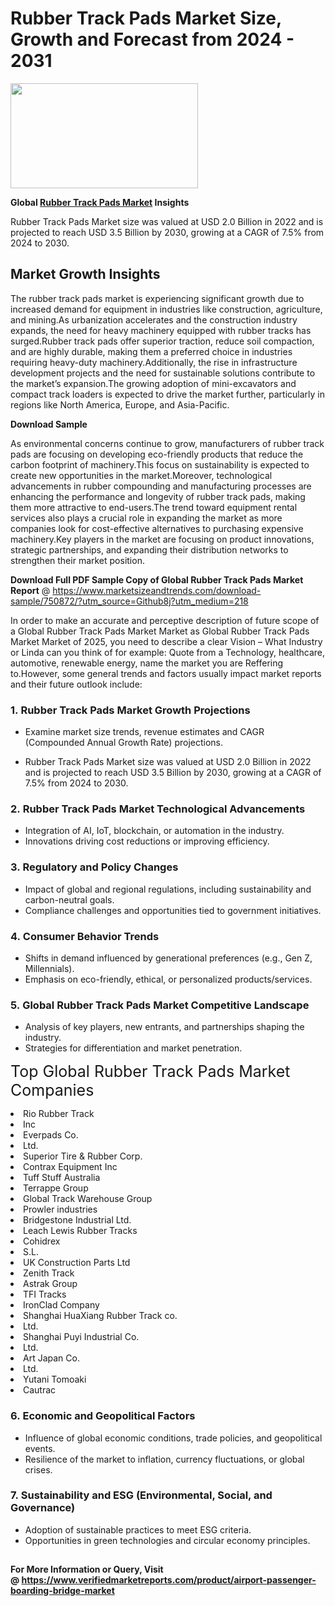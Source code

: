 <H1>Rubber Track Pads Market Size, Growth and Forecast from 2024 - 2031</H1><img class="aligncenter size-medium wp-image-584254" src="https://thirdeyenews.in/wp-content/uploads/2024/09/Global-Market-Research-300x168.jpeg" alt="" width="300" height="168" /><p><strong>Global&nbsp;<a href="https://www.marketsizeandtrends.com/download-sample/750872/?utm_source=Github8j?utm_medium=218">Rubber Track Pads Market</a> Insights</strong></p><p>Rubber Track Pads Market size was valued at USD 2.0 Billion in 2022 and is projected to reach USD 3.5 Billion by 2030, growing at a CAGR of 7.5% from 2024 to 2030.</p><p><h2>Market Growth Insights</h2> <p>The rubber track pads market is experiencing significant growth due to increased demand for equipment in industries like construction, agriculture, and mining.As urbanization accelerates and the construction industry expands, the need for heavy machinery equipped with rubber tracks has surged.Rubber track pads offer superior traction, reduce soil compaction, and are highly durable, making them a preferred choice in industries requiring heavy-duty machinery.Additionally, the rise in infrastructure development projects and the need for sustainable solutions contribute to the market’s expansion.The growing adoption of mini-excavators and compact track loaders is expected to drive the market further, particularly in regions like North America, Europe, and Asia-Pacific.</p> <p><strong>Download Sample</strong></p> <p>As environmental concerns continue to grow, manufacturers of rubber track pads are focusing on developing eco-friendly products that reduce the carbon footprint of machinery.This focus on sustainability is expected to create new opportunities in the market.Moreover, technological advancements in rubber compounding and manufacturing processes are enhancing the performance and longevity of rubber track pads, making them more attractive to end-users.The trend toward equipment rental services also plays a crucial role in expanding the market as more companies look for cost-effective alternatives to purchasing expensive machinery.Key players in the market are focusing on product innovations, strategic partnerships, and expanding their distribution networks to strengthen their market position.</p> <p><span class=""><strong>Download Full PDF Sample Copy of Global Rubber Track Pads Market Report</strong> @ <a href="https://www.marketsizeandtrends.com/download-sample/750872/?utm_source=Github8j?utm_medium=218" target="_blank">https://www.marketsizeandtrends.com/download-sample/750872/?utm_source=Github8j?utm_medium=218</a></span></p><p>In order to make an accurate and perceptive description of future scope of a Global&nbsp;Rubber Track Pads Market Market as Global&nbsp;Rubber Track Pads Market Market of 2025, you need to describe a clear Vision &ndash; What Industry or Linda can you think of for example: Quote from a Technology, healthcare, automotive, renewable energy, name the market you are Reffering to.However, some general trends and factors usually impact market reports and their future outlook include:</p><h3>1.&nbsp;<strong>Rubber Track Pads Market Growth Projections</strong></h3><ul><li>Examine market size trends, revenue estimates and CAGR (Compounded Annual Growth Rate) projections.</li><li><p>Rubber Track Pads Market size was valued at USD 2.0 Billion in 2022 and is projected to reach USD 3.5 Billion by 2030, growing at a CAGR of 7.5% from 2024 to 2030.</p></li></ul><h3>2.&nbsp;<strong>Rubber Track Pads Market Technological Advancements</strong></h3><ul><li>Integration of AI, IoT, blockchain, or automation in the industry.</li><li>Innovations driving cost reductions or improving efficiency.</li></ul><h3>3.&nbsp;<strong>Regulatory and Policy Changes</strong></h3><ul><li>Impact of global and regional regulations, including sustainability and carbon-neutral goals.</li><li>Compliance challenges and opportunities tied to government initiatives.</li></ul><h3>4.&nbsp;<strong>Consumer Behavior Trends</strong></h3><ul><li>Shifts in demand influenced by generational preferences (e.g., Gen Z, Millennials).</li><li>Emphasis on eco-friendly, ethical, or personalized products/services.</li></ul><h3>5.&nbsp;<strong>Global Rubber Track Pads Market Competitive Landscape</strong></h3><ul><li>Analysis of key players, new entrants, and partnerships shaping the industry.</li><li>Strategies for differentiation and market penetration.</li></ul><p data-pm-slice="1 1 []"><span style="color: inherit; font-family: inherit; font-size: 25px;">Top Global Rubber Track Pads Market Companies</span></p><div class="" data-test-id=""><p><li>Rio Rubber Track</li><li> Inc</li><li> Everpads Co.</li><li> Ltd.</li><li> Superior Tire & Rubber Corp.</li><li> Contrax Equipment Inc</li><li> Tuff Stuff Australia</li><li> Terrappe Group</li><li> Global Track Warehouse Group</li><li> Prowler industries</li><li> Bridgestone Industrial Ltd.</li><li> Leach Lewis Rubber Tracks</li><li> Cohidrex</li><li> S.L.</li><li> UK Construction Parts Ltd</li><li> Zenith Track</li><li> Astrak Group</li><li> TFI Tracks</li><li> IronClad Company</li><li> Shanghai HuaXiang Rubber Track co.</li><li>Ltd.</li><li> Shanghai Puyi Industrial Co.</li><li> Ltd.</li><li> Art Japan Co.</li><li> Ltd.</li><li> Yutani Tomoaki</li><li> Cautrac</li></p></div><h3>6.&nbsp;<strong>Economic and Geopolitical Factors</strong></h3><ul><li>Influence of global economic conditions, trade policies, and geopolitical events.</li><li>Resilience of the market to inflation, currency fluctuations, or global crises.</li></ul><h3>7.&nbsp;<strong>Sustainability and ESG (Environmental, Social, and Governance)</strong></h3><ul><li>Adoption of sustainable practices to meet ESG criteria.</li><li>Opportunities in green technologies and circular economy principles.</li></ul><h2><strong style="font-size: 14px;">For More Information or Query, Visit @&nbsp;</strong><a style="background-color: #ffffff; font-size: 14px;" href="https://www.marketsizeandtrends.com/report/rubber-track-pads-market/" target="_blank">https://www.verifiedmarketreports.com/product/airport-passenger-boarding-bridge-market</a></h2>
